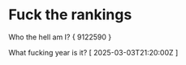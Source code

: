 # Fuck the rankings

Who the hell am I?
{ 9122590 }

What fucking year is it?
[ 2025-03-03T21:20:00Z ]
